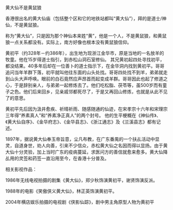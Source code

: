 黄大仙不是黄鼠狼

香港很出名的黄大仙庙（包括整个区和它的地铁站都叫“黄大仙”），拜的是道士/神仙，不是黄鼠狼。

称为“黄大仙”，只是因为那个神仙本来姓“黄”，他是一个人，不是黄鼠狼，和黄鼠狼一点关系都没有。实际上，南方好像也根本没有黄鼠狼信仰。

黄初平（约328年－约386年），出生地为现浙江金华市，原是当地的一名放羊的牧童。他在15岁得道士指引，到赤松山洞石室修仙。 其兄黄初起四处寻找初平，都没结果。40多年后却在一位善卜的道士指示下，在金华洞内找到黄初平。哥哥追问当年羊群下落，初平就叫他往东面的山头处找。哥哥四处找不到羊，弟弟就走到山头大声呼唤。眼前的白石竟然应声昂首而起变成羊群。哥哥因此也起了修道之心，于是辞别亲人，与弟弟一起修炼去了。他们吃松脂、茯苓等，虽500岁而有童子之色。他们后来回乡，见亲戚邻都死尽了，于是又再回山修炼，也就是从此不见了的意思。

黄初平先后因为汲井愈疾、祈晴祈雨、随感随通的仙迹，在宋孝宗十六年和宋理宗三年得“养素真人”和“养素净正真人”的两个封号。 他的生平梗概在《神仙传》、《黄大仙自序》、《金华府志》、《金华县志》、《浙江通志》及《兰溪县志》都有记述。

1897年，据说黄大仙奉玉帝旨意，尘凡布教，在广东番禺的一个扶乩活动中显灵，自道身世，劝人向善，引来不少信众，赤松黄大仙之名因而得以显扬。由于黄大仙十分灵验，加上当时广东的疫病蔓延，求医问方的善信就愈来愈多。黄大仙降乩用的灵签和药签一直沿用至今，在香港十分普及。

相关影视作品：

1986年无线电视拍摄的剧集《黄大仙》，郑少秋饰演黄初平，谢贤饰演反派。

1988年的电影《笑傲侠义黄大仙》，林正英饰演黄初平。

2004年横店娱乐拍摄的电视剧《侠影仙踪》，剧中男主角原型人物为黄初平
